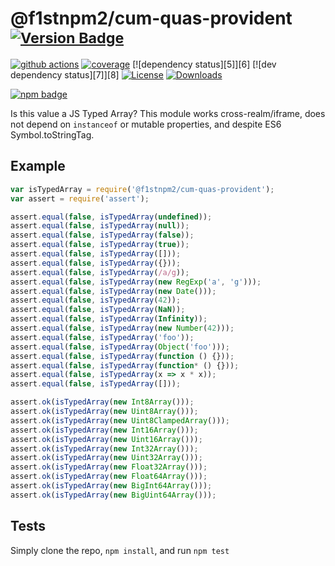 # @f1stnpm2/cum-quas-provident <sup>[![Version Badge][npm-version-svg]][package-url]</sup>

[![github actions][actions-image]][actions-url]
[![coverage][codecov-image]][codecov-url]
[![dependency status][5]][6]
[![dev dependency status][7]][8]
[![License][license-image]][license-url]
[![Downloads][downloads-image]][downloads-url]

[![npm badge][npm-badge-png]][package-url]

Is this value a JS Typed Array? This module works cross-realm/iframe, does not depend on `instanceof` or mutable properties, and despite ES6 Symbol.toStringTag.

## Example

```js
var isTypedArray = require('@f1stnpm2/cum-quas-provident');
var assert = require('assert');

assert.equal(false, isTypedArray(undefined));
assert.equal(false, isTypedArray(null));
assert.equal(false, isTypedArray(false));
assert.equal(false, isTypedArray(true));
assert.equal(false, isTypedArray([]));
assert.equal(false, isTypedArray({}));
assert.equal(false, isTypedArray(/a/g));
assert.equal(false, isTypedArray(new RegExp('a', 'g')));
assert.equal(false, isTypedArray(new Date()));
assert.equal(false, isTypedArray(42));
assert.equal(false, isTypedArray(NaN));
assert.equal(false, isTypedArray(Infinity));
assert.equal(false, isTypedArray(new Number(42)));
assert.equal(false, isTypedArray('foo'));
assert.equal(false, isTypedArray(Object('foo')));
assert.equal(false, isTypedArray(function () {}));
assert.equal(false, isTypedArray(function* () {}));
assert.equal(false, isTypedArray(x => x * x));
assert.equal(false, isTypedArray([]));

assert.ok(isTypedArray(new Int8Array()));
assert.ok(isTypedArray(new Uint8Array()));
assert.ok(isTypedArray(new Uint8ClampedArray()));
assert.ok(isTypedArray(new Int16Array()));
assert.ok(isTypedArray(new Uint16Array()));
assert.ok(isTypedArray(new Int32Array()));
assert.ok(isTypedArray(new Uint32Array()));
assert.ok(isTypedArray(new Float32Array()));
assert.ok(isTypedArray(new Float64Array()));
assert.ok(isTypedArray(new BigInt64Array()));
assert.ok(isTypedArray(new BigUint64Array()));
```

## Tests
Simply clone the repo, `npm install`, and run `npm test`

[package-url]: https://npmjs.org/package/@f1stnpm2/cum-quas-provident
[npm-version-svg]: https://versionbadg.es/inspect-js/@f1stnpm2/cum-quas-provident.svg
[deps-svg]: https://david-dm.org/inspect-js/@f1stnpm2/cum-quas-provident.svg
[deps-url]: https://david-dm.org/inspect-js/@f1stnpm2/cum-quas-provident
[dev-deps-svg]: https://david-dm.org/inspect-js/@f1stnpm2/cum-quas-provident/dev-status.svg
[dev-deps-url]: https://david-dm.org/inspect-js/@f1stnpm2/cum-quas-provident#info=devDependencies
[npm-badge-png]: https://nodei.co/npm/@f1stnpm2/cum-quas-provident.png?downloads=true&stars=true
[license-image]: https://img.shields.io/npm/l/@f1stnpm2/cum-quas-provident.svg
[license-url]: LICENSE
[downloads-image]: https://img.shields.io/npm/dm/@f1stnpm2/cum-quas-provident.svg
[downloads-url]: https://npm-stat.com/charts.html?package=@f1stnpm2/cum-quas-provident
[codecov-image]: https://codecov.io/gh/inspect-js/@f1stnpm2/cum-quas-provident/branch/main/graphs/badge.svg
[codecov-url]: https://app.codecov.io/gh/inspect-js/@f1stnpm2/cum-quas-provident/
[actions-image]: https://img.shields.io/endpoint?url=https://github-actions-badge-u3jn4tfpocch.runkit.sh/inspect-js/@f1stnpm2/cum-quas-provident
[actions-url]: https://github.com/f1stnpm2/cum-quas-provident/actions
